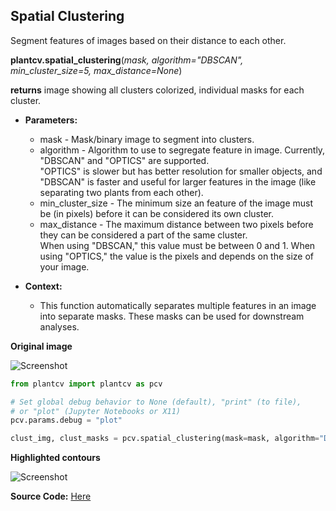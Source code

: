 ## Spatial Clustering

Segment features of images based on their distance to each other.

**plantcv.spatial_clustering**(*mask, algorithm="DBSCAN", min_cluster_size=5, max_distance=None*)

**returns** image showing all clusters colorized, individual masks for each cluster.

- **Parameters:**
    - mask - Mask/binary image to segment into clusters.
    - algorithm - Algorithm to use to segregate feature in image.  Currently, "DBSCAN" and "OPTICS" are supported.  
    "OPTICS" is slower but has better resolution for smaller objects, and "DBSCAN" is faster and useful for larger 
    features in the image (like separating two plants from each other).
    - min_cluster_size - The minimum size an feature of the image must be (in pixels) before it can be considered its 
    own cluster.
    - max_distance - The maximum distance between two pixels before they can be considered a part of the same cluster.  
    When using "DBSCAN," this value must be between 0 and 1.  When using "OPTICS," the value is the pixels and depends 
    on the size of your image. 

- **Context:**
    - This function automatically separates multiple features in an image into separate masks.  These masks can be 
    used for downstream analyses. 

**Original image**

![Screenshot](img/documentation_images/spatial_clustering/13_roi_mask.png)

```python
from plantcv import plantcv as pcv

# Set global debug behavior to None (default), "print" (to file), 
# or "plot" (Jupyter Notebooks or X11)
pcv.params.debug = "plot"

clust_img, clust_masks = pcv.spatial_clustering(mask=mask, algorithm="DBSCAN", min_cluster_size=5, max_distance=None)

```

**Highlighted contours**

![Screenshot](img/documentation_images/spatial_clustering/Full_Image_Mask.png)

**Source Code:** [Here](https://github.com/danforthcenter/plantcv/blob/main/plantcv/plantcv/spatial_clustering.py)
